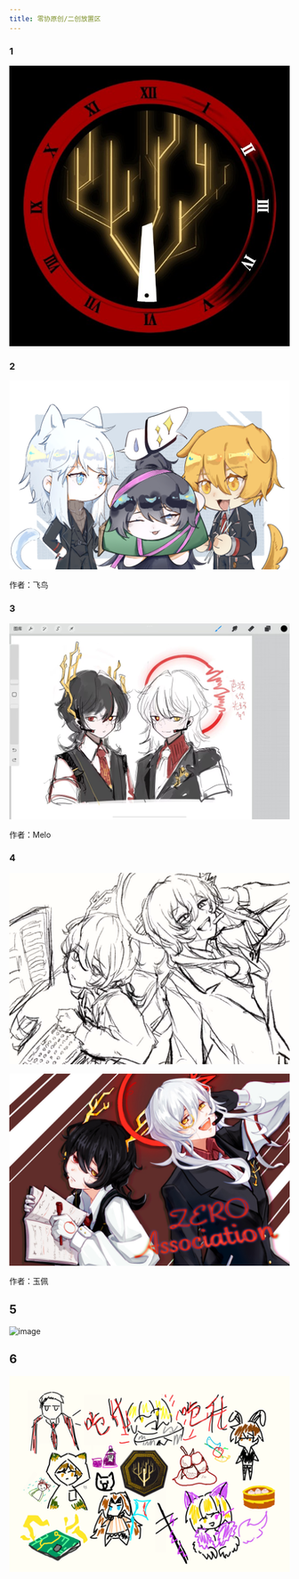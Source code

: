 ```yaml
---
title: 零协原创/二创放置区
---
```


<!--![image](/img/page/recreation/xxx.xxx)-->
<!--需要补充各位作者的链接！-->

### 1
![image](/img/page/recreation/ZALogo.jpg)

### 2
![image](/img/page/recreation/dragonboat.png)

作者：飞鸟

### 3
![image](/img/page/recreation/a&bSketch.png)

作者：Melo

### 4
![image](/img/page/recreation/a&bLiveSketch.jpg)

![image](/img/page/recreation/a&bLive.jpg)

作者：玉佩

## 5
![image](/img/page/recreation/a&bStage.jpg)

## 6
![image](/img/page/recreation/drawguessBg.png)
